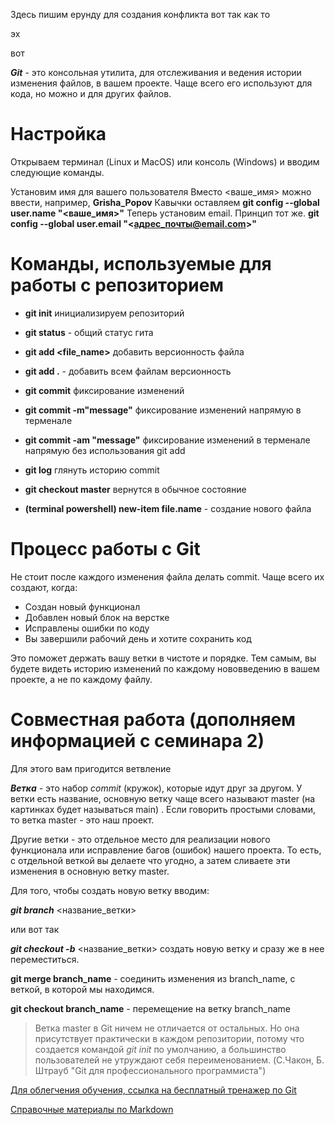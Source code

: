 Здесь пишим ерунду
для создания конфликта
вот так как то

эх

вот


**_Git_** - это консольная утилита, для отслеживания и ведения истории изменения файлов, в вашем проекте. Чаще всего его используют для кода, но можно и для других файлов. 

# Настройка

Открываем терминал (Linux и MacOS) или консоль (Windows) и вводим следующие команды.

Установим имя для вашего пользователя
Вместо <ваше_имя> можно ввести, например, **Grisha_Popov**
Кавычки оставляем
**git config --global user.name "<ваше_имя>"**
Теперь установим email. Принцип тот же.
**git config --global user.email "<адрес_почты@email.com>"**

# Команды, используемые для работы с репозиторием

* **git init** инициализируем репозиторий

* **git status** - общий статус гита

* **git add <file_name>** добавить версионность файла

* **git add .** - добавить всем файлам версионность

* **git commit** фиксирование изменений

* **git commit -m"message"** фиксирование изменений напрямую в терменале

* **git commit -am "message"** фиксирование изменений в терменале напрямую без использования git add

* **git log** глянуть историю commit

* **git checkout master** вернутся в обычное состояние

* **(terminal powershell) new-item file.name** - создание нового файла

# Процесс работы с Git
Не стоит после каждого изменения файла делать commit. Чаще всего их создают, когда:

* Создан новый функционал
* Добавлен новый блок на верстке
* Исправлены ошибки по коду
* Вы завершили рабочий день и хотите сохранить код

Это поможет держать вашу ветки в чистоте и порядке. Тем самым, вы будете видеть историю изменений по каждому нововведению в вашем проекте, а не по каждому файлу.

# Совместная работа (дополняем информацией с семинара 2)
Для этого вам пригодится ветвление

***Ветка*** - это набор *commit* (кружок), которые идут друг за другом. У ветки есть название, основную ветку чаще всего называют master (на картинках будет называться main) . Если говорить простыми словами, то ветка master - это наш проект.

Другие ветки - это отдельное место для реализации нового функционала или исправление багов (ошибок) нашего проекта. То есть, с отдельной веткой вы делаете что угодно, а затем сливаете эти изменения в основную ветку master.

Для того, чтобы создать новую ветку вводим:

***git branch*** <название_ветки>

или вот так

***git checkout -b*** <название_ветки>
создать новую ветку и сразу же в нее переместиться.

**git merge branch_name** - соединить изменения из branch_name, с веткой, в которой мы находимся.

**git checkout branch_name** - перемещение на ветку branch_name

> Ветка master в Git ничем не отличается от остальных. Но она присутствует практически в каждом репозитории, потому что создается командой *git init* по умолчанию, 
а большинство пользователей не утруждают себя переименованием.
(C.Чакон, Б. Штрауб "Git для профессионального программиста")

[Для облегчения обучения, ссылка на бесплатный тренажер по Git](https://learngitbranching.js.org/)

[Справочные материалы по Markdown](https://learn.microsoft.com/ru-ru/contribute/markdown-reference)